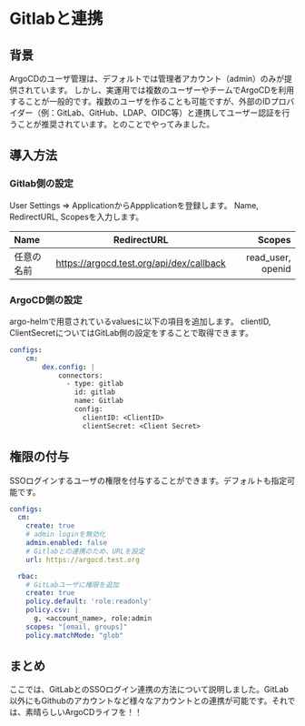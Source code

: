 # Gitlabと連携

## 背景
ArgoCDのユーザ管理は、デフォルトでは管理者アカウント（admin）のみが提供されています。
しかし、実運用では複数のユーザーやチームでArgoCDを利用することが一般的です。複数のユーザを作ることも可能ですが、外部のIDプロバイダー（例：GitLab、GitHub、LDAP、OIDC等）と連携してユーザー認証を行うことが推奨されています。とのことでやってみました。

## 導入方法
### Gitlab側の設定
User Settings => ApplicationからAppplicationを登録します。
Name, RedirectURL, Scopesを入力します。

|Name| RedirectURL | Scopes  |
|:--|--|--:|
|任意の名前| https://argocd.test.org/api/dex/callback| read_user, openid|


### ArgoCD側の設定
argo-helmで用意されているvaluesに以下の項目を追加します。
clientID, ClientSecretについてはGitLab側の設定をすることで取得できます。
```yaml
configs:
    cm:
        dex.config: |
            connectors:
              - type: gitlab
                id: gitlab
                name: Gitlab
                config:
                  clientID: <ClientID>
                  clientSecret: <Client Secret>
```

## 権限の付与
SSOログインするユーザの権限を付与することができます。デフォルトも指定可能です。
```yaml
configs:
  cm:
    create: true
    # admin loginを無効化
    admin.enabled: false
    # Gitlabとの連携のため、URLを設定
    url: https://argocd.test.org

  rbac:
    # GitLabユーザに権限を追加
    create: true
    policy.default: 'role:readonly'
    policy.csv: |
      g, <account_name>, role:admin
    scopes: "[email, groups]"
    policy.matchMode: "glob"
```


## まとめ
ここでは、GitLabとのSSOログイン連携の方法について説明しました。GitLab以外にもGithubのアカウントなど様々なアカウントとの連携が可能です。それでは、素晴らしいArgoCDライフを！！
